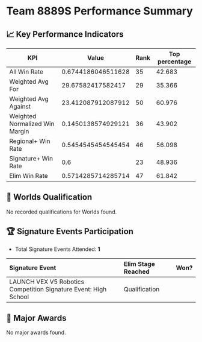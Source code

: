 # Team 8889S Performance Summary

## 📈 Key Performance Indicators
| KPI | Value | Rank | Top percentage |
| --- | ----- | ---- | ----- |
| All Win Rate | 0.6744186046511628 | 35 | 42.683 |
| Weighted Avg For | 29.67582417582417 | 29 | 35.366 |
| Weighted Avg Against | 23.412087912087912 | 50 | 60.976 |
| Weighted Normalized Win Margin | 0.1450138574929121 | 36 | 43.902 |
| Regional+ Win Rate | 0.5454545454545454 | 46 | 56.098 |
| Signature+ Win Rate | 0.6 | 23 | 48.936 |
| Elim Win Rate | 0.5714285714285714 | 47 | 61.842 |


## 🎯 Worlds Qualification
No recorded qualifications for Worlds found.

## 🏆 Signature Events Participation
- Total Signature Events Attended: **1**

| Signature Event | Elim Stage Reached | Won? |
|:----------------|:-------------------|:----|
| LAUNCH VEX V5 Robotics Competition Signature Event: High School | Qualification |  |


## 🥇 Major Awards
No major awards found.
